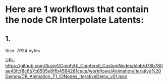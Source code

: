 # Here are 1 workflows that contain the node CR Interpolate Latents:

## 1. 

Size: 7924 bytes

URL: https://github.com/Suzie1/ComfyUI_Comfyroll_CustomNodes/blob/d78b780ae43fcf8c6b7c6505e6ffb4584281ceca/workflows/Animation/Iterative%20Demos/CR_Animation_F1_IONodes_IterativeDemo_v01.json

